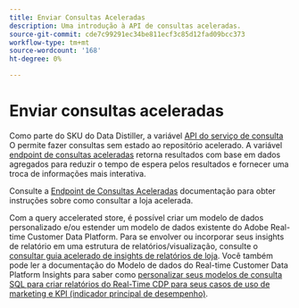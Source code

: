 ```yaml
---
title: Enviar Consultas Aceleradas
description: Uma introdução à API de consultas aceleradas.
source-git-commit: cde7c99291ec34be811ecf3c85d12fad09bcc373
workflow-type: tm+mt
source-wordcount: '168'
ht-degree: 0%

---
```


# Enviar consultas aceleradas

Como parte do SKU do Data Distiller, a variável [API do serviço de consulta](https://developer.adobe.com/experience-platform-apis/references/query-service/) O permite fazer consultas sem estado ao repositório acelerado. A variável [endpoint de consultas aceleradas](https://developer.adobe.com/experience-platform-apis/references/query-service/#tag/Accelerated-Queries) retorna resultados com base em dados agregados para reduzir o tempo de espera pelos resultados e fornecer uma troca de informações mais interativa.

Consulte a [Endpoint de Consultas Aceleradas](../../api/accelerated-queries.md) documentação para obter instruções sobre como consultar a loja acelerada.

Com a query accelerated store, é possível criar um modelo de dados personalizado e/ou estender um modelo de dados existente do Adobe Real-time Customer Data Platform. Para se envolver ou incorporar seus insights de relatório em uma estrutura de relatórios/visualização, consulte o [consultar guia acelerado de insights de relatórios de loja](./reporting-insights-data-model.md). Você também pode ler a documentação do Modelo de dados do Real-time Customer Data Platform Insights para saber como [personalizar seus modelos de consulta SQL para criar relatórios do Real-Time CDP para seus casos de uso de marketing e KPI (indicador principal de desempenho)](../../../dashboards/cdp-insights-data-model.md).
